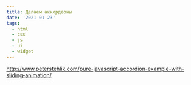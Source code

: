 ```yaml
---
title: Делаем аккордеоны
date: '2021-01-23'
tags:
  - html
  - css
  - js
  - ui
  - widget
---
```


http://www.peterstehlik.com/pure-javascript-accordion-example-with-sliding-animation/
